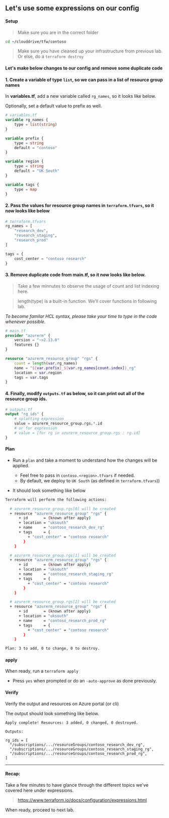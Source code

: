 ## Let's use some expressions on our config

#### Setup

> Make sure you are in the correct folder

```bash
cd ~/clouddrive/tfw/contoso
```

> Make sure you have cleaned up your infrastructure from previous lab. Or else, do a `terraform destroy`

#### Let's make below changes to our config and remove some duplicate code

#### 1. Create a variable of type `list`, so we can pass in a list of resource group names

In **variables.tf**, add a new variable called `rg_names`, so it looks like below.  

Optionally, set a default value to prefix as well.

```terraform
# variables.tf
variable rg_names {
    type = list(string)    
}

variable prefix {
    type = string
    default = "contoso"
}

variable region {           
    type = string
    default = "UK South"
}

variable tags {
    type = map          
}
```

#### 2. Pass the values for resource group names in `terraform.tfvars`, so it now looks like below

```terraform
# terraform.tfvars
rg_names = [
    "research_dev",
    "research_staging",
    "research_prod"
]

tags = {  
    cost_center = "contoso research"    
} 
```

#### 3. Remove duplicate code from main.tf, so it now looks like below.

> Take a few minnutes to observe the usage of count and list indexing here.

> length(type) is a built-in function. We'll cover functions in following lab. 


_To become familar HCL syntax, please take your time to type in the code whenever possible._

```terraform
# main.tf
provider "azurerm" {
    version = "~>2.13.0"
    features {}    
}

resource "azurerm_resource_group" "rgs" {  
    count = length(var.rg_names)
    name = "${var.prefix}_${var.rg_names[count.index]}_rg"
    location = var.region
    tags = var.tags
}
```

#### 4. Finally, modify `outputs.tf` as below, so it can print out all of the resource group ids.

```terraform
# outputs.tf
output "rg_ids" {    
    # splatting expression
    value = azurerm_resource_group.rgs.*.id   
    # or for expression
    # value = [for rg in azurerm_resource_group.rgs : rg.id]     
}
```

#### Plan

* Run a `plan` and take a moment to understand how the changes will be applied. 

    * Feel free to pass in `contoso.<region>.tfvars` if needed. 
    * By default, we deploy to `UK South` (as defined in `terraform.tfvars`))

* It should look something like below

```bash
Terraform will perform the following actions:

  # azurerm_resource_group.rgs[0] will be created
  + resource "azurerm_resource_group" "rgs" {
      + id       = (known after apply)
      + location = "uksouth"
      + name     = "contoso_research_dev_rg"
      + tags     = {
          + "cost_center" = "contoso research"
        }
    }

  # azurerm_resource_group.rgs[1] will be created
  + resource "azurerm_resource_group" "rgs" {
      + id       = (known after apply)
      + location = "uksouth"
      + name     = "contoso_research_staging_rg"
      + tags     = {
          + "cost_center" = "contoso research"
        }
    }

  # azurerm_resource_group.rgs[2] will be created
  + resource "azurerm_resource_group" "rgs" {
      + id       = (known after apply)
      + location = "uksouth"
      + name     = "contoso_research_prod_rg"
      + tags     = {
          + "cost_center" = "contoso research"
        }
    }

Plan: 3 to add, 0 to change, 0 to destroy.

```

#### apply

When ready, run a `terraform apply`

* Press `yes` when prompted or do an `-auto-approve` as done previously.

#### Verify

Verify the output and resources on Azure portal (or cli)

The output should look something like below.

```
Apply complete! Resources: 3 added, 0 changed, 0 destroyed.

Outputs:

rg_ids = [
  "/subscriptions/.../resourceGroups/contoso_research_dev_rg",
  "/subscriptions/.../resourceGroups/contoso_research_staging_rg",
  "/subscriptions/.../resourceGroups/contoso_research_prod_rg",
]
```

---

#### Recap:

Take a few minutes to have glance through the different topics we've covered here under expressions.

> https://www.terraform.io/docs/configuration/expressions.html

When ready, proceed to next lab.
